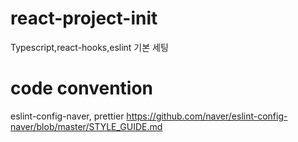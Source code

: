 # react-project-init

Typescript,react-hooks,eslint 기본 세팅

# code convention

eslint-config-naver, prettier https://github.com/naver/eslint-config-naver/blob/master/STYLE_GUIDE.md
